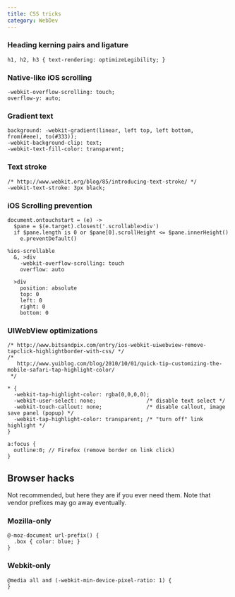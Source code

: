 ```yaml
---
title: CSS tricks
category: WebDev
---
```


### Heading kerning pairs and ligature

    h1, h2, h3 { text-rendering: optimizeLegibility; }

### Native-like iOS scrolling

    -webkit-overflow-scrolling: touch;
    overflow-y: auto;

### Gradient text

    background: -webkit-gradient(linear, left top, left bottom, from(#eee), to(#333));
    -webkit-background-clip: text;
    -webkit-text-fill-color: transparent;

### Text stroke

    /* http://www.webkit.org/blog/85/introducing-text-stroke/ */
    -webkit-text-stroke: 3px black;

### iOS Scrolling prevention

    document.ontouchstart = (e) ->
      $pane = $(e.target).closest('.scrollable>div')
      if $pane.length is 0 or $pane[0].scrollHeight <= $pane.innerHeight()
        e.preventDefault()

    %ios-scrollable
      &, >div
        -webkit-overflow-scrolling: touch
        overflow: auto

      >div
        position: absolute
        top: 0
        left: 0
        right: 0
        bottom: 0

### UIWebView optimizations

    /* http://www.bitsandpix.com/entry/ios-webkit-uiwebview-remove-tapclick-highlightborder-with-css/ */
    /* 
       http://www.yuiblog.com/blog/2010/10/01/quick-tip-customizing-the-mobile-safari-tap-highlight-color/ 
     */

    * {
      -webkit-tap-highlight-color: rgba(0,0,0,0);
      -webkit-user-select: none;                /* disable text select */
      -webkit-touch-callout: none;              /* disable callout, image save panel (popup) */
      -webkit-tap-highlight-color: transparent; /* "turn off" link highlight */
    }

    a:focus {
      outline:0; // Firefox (remove border on link click)
    }

Browser hacks
-------------

Not recommended, but here they are if you ever need them. Note that vendor 
prefixes may go away eventually.

### Mozilla-only

    @-moz-document url-prefix() {
      .box { color: blue; }
    }

### Webkit-only

    @media all and (-webkit-min-device-pixel-ratio: 1) {
    }
